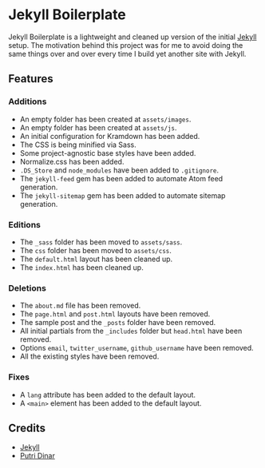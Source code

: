 # Jekyll Boilerplate

Jekyll Boilerplate is a lightweight and cleaned up version of the initial [Jekyll](https://jekyllrb.com/) setup. The motivation behind this project was for me to avoid doing the same things over and over every time I build yet another site with Jekyll.

## Features

### Additions

* An empty folder has been created at `assets/images`.
* An empty folder has been created at `assets/js`.
* An initial configuration for Kramdown has been added.
* The CSS is being minified via Sass.
* Some project-agnostic base styles have been added.
* Normalize.css has been added.
* `.DS_Store` and `node_modules` have been added to `.gitignore`.
* The `jekyll-feed` gem has been added to automate Atom feed generation.
* The `jekyll-sitemap` gem has been added to automate sitemap generation.

### Editions

* The `_sass` folder has been moved to `assets/sass`.
* The `css` folder has been moved to `assets/css`.
* The `default.html` layout has been cleaned up.
* The `index.html` has been cleaned up.

### Deletions

* The `about.md` file has been removed.
* The `page.html` and `post.html` layouts have been removed.
* The sample post and the `_posts` folder have been removed.
* All initial partials from the `_includes` folder but `head.html` have been removed.
* Options `email`, `twitter_username`, `github_username` have been removed.
* All the existing styles have been removed.

### Fixes

* A `lang` attribute has been added to the default layout.
* A `<main>` element has been added to the default layout.

## Credits

* [Jekyll](https://jekyllrb.com/)
* [Putri Dinar](https://putridinar.vercel.app)

